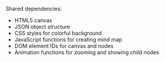 Shared dependencies:
- HTML5 canvas
- JSON object structure
- CSS styles for colorful background
- JavaScript functions for creating mind map
- DOM element IDs for canvas and nodes
- Animation functions for zooming and showing child nodes